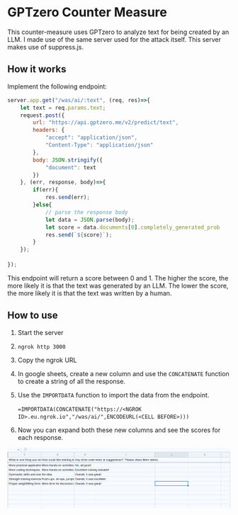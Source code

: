 # GPTzero Counter Measure

This counter-measure uses GPTzero to analyze text for being created by an LLM. I made use of the same server used for the attack itself. This server makes use of suppress.js.

## How it works

Implement the following endpoint:

```js
server.app.get("/was/ai/:text", (req, res)=>{
    let text = req.params.text;
    request.post({
        url: "https://api.gptzero.me/v2/predict/text",
        headers: {
            "accept": "application/json",
            "Content-Type": "application/json"
        },
        body: JSON.stringify({
            "document": text
        })
    }, (err, response, body)=>{
        if(err){
            res.send(err);
        }else{
            // parse the response body
            let data = JSON.parse(body);
            let score = data.documents[0].completely_generated_prob
            res.send(`${score}`);
        }
    });

});
```

This endpoint will return a score between 0 and 1. The higher the score, the more likely it is that the text was generated by an LLM. The lower the score, the more likely it is that the text was written by a human.

## How to use
1. Start the server
2. `ngrok http 3000`
3. Copy the ngrok URL
4. In google sheets, create a new column and use the `CONCATENATE` function to create a string of all the response.
5. Use the `IMPORTDATA` function to import the data from the endpoint.

    ```=IMPORTDATA(CONCATENATE("https://<NGROK ID>.eu.ngrok.io","/was/ai/",ENCODEURL(<CELL BEFORE>)))```

6. Now you can expand both these new columns and see the scores for each response.

![Demonstration](./counter1.gif)
